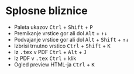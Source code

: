 # Splosne bliznice

* Paleta ukazov <kbd>Ctrl</kbd> + <kbd>Shift</kbd> + <kbd>P</kbd>
* Premikanje vrstice gor ali dol <kbd>Alt</kbd> + <kbd>↑↓</kbd>
* Podvajanje vrstice gor ali dol <kbd>Alt</kbd> + <kbd>Shift</kbd> + <kbd>↑↓</kbd>
* Izbrisi trnutno vrstico <kbd>Ctrl</kbd> + <kbd>Shift</kbd> + <kbd>K</kbd>
* Iz <kbd>.tex</kbd> v PDF <kbd>Ctrl</kbd> + <kbd>Alt</kbd> + <kbd>J</kbd>
* Iz PDF v <kbd>.tex</kbd> <kbd>Ctrl</kbd> + klik
* Ogled preview HTML-ja <kbd>Ctrl</kbd> + <kbd>K</kbd>